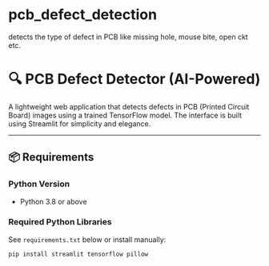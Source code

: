 # pcb_defect_detection
detects the type of defect in PCB like missing hole, mouse bite, open ckt etc.


# 🔍 PCB Defect Detector (AI-Powered)

A lightweight web application that detects defects in PCB (Printed Circuit Board) images using a trained TensorFlow model. The interface is built using Streamlit for simplicity and elegance.

---

## 📦 Requirements

### Python Version
- Python 3.8 or above

### Required Python Libraries
See `requirements.txt` below or install manually:
```bash
pip install streamlit tensorflow pillow

